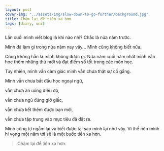 ```yaml
---
layout: post
cover-img: "../assets/img/slow-down-to-go-further/background.jpg"
title: Chậm lại để tiến xa hơn
tags: [diary, uni]
---
```


Lần cuối mình viết blog là khi nào nhỉ? Chắc là nửa năm trước.

Mình đã làm gì trong nửa năm nay vậy... Mình cũng không biết nữa. 

Cũng không hẳn là mình không được gì. Nửa năm cuối năm nhất mình vẫn học thêm những thứ mới và đạt điểm số tốt trong các môn học. 

Tuy nhiên, mình vẫn cảm giác mình vẫn chưa thật sự cố gắng. 

Mình vẫn chưa bắt đầu học ngoại ngữ, 

vẫn chưa ăn uống điều độ, 

vẫn chưa ngủ đúng giờ giấc, 

vẫn chưa kết thêm được bạn mới, 

vẫn chưa tập trung vào mục tiêu đã đặt ra.

Mình cũng tự ngẫm lại và biết được tại sao mình lại như vậy. Vì thế nên mình hi vọng một năm tới sẽ là một bước tiến xa hơn.

> Chậm lại để tiến xa hơn.
